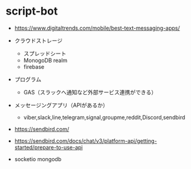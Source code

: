 # script-bot

- https://www.digitaltrends.com/mobile/best-text-messaging-apps/

- クラウドストレージ
  - スプレッドシート
  - MonogoDB realm
  - firebase

- プログラム
  - GAS（スラックへ通知など外部サービス連携ができる）

- メッセージングアプリ（APIがあるか）
  - viber,slack,line,telegram,signal,groupme,reddit,Discord,sendbird

- https://sendbird.com/
- https://sendbird.com/docs/chat/v3/platform-api/getting-started/prepare-to-use-api

- socketio mongodb
